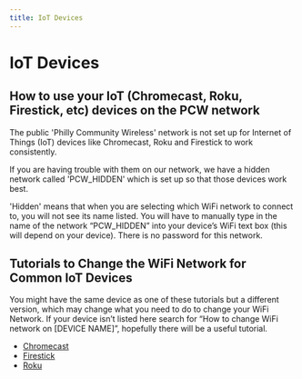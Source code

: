 ```yaml
---
title: IoT Devices
---
```

# IoT Devices

## How to use your IoT (Chromecast, Roku, Firestick, etc) devices on the PCW network
The public 'Philly Community Wireless' network is not set up for Internet of Things (IoT) devices like Chromecast, Roku and Firestick to work consistently. 

If you are having trouble with them on our network, we have a hidden network called 'PCW_HIDDEN' which is set up so that those devices work best. 

'Hidden' means that when you are selecting which WiFi network to connect to, you will not see its name listed. You will have to manually type in the name of the network “PCW_HIDDEN” into your device’s WiFi text box (this will depend on your device). There is no password for this network. 

## Tutorials to Change the WiFi Network for Common IoT Devices
You might have the same device as one of these tutorials but a different version, which may change what you need to do to change your WiFi Network. If your device isn’t listed here search for “How to change WiFi network on [DEVICE NAME]”, hopefully there will be a useful tutorial. 

* [Chromecast](https://support.google.com/chromecast/answer/7331010?hl=en)
* [Firestick](https://www.spectrum.net/support/internet/amazon-fire-tv-stick-wifi-connection)
* [Roku](https://support.roku.com/en-ca/article/208754458)

